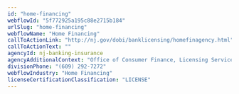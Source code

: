 ```yaml
---
id: "home-financing"
webflowId: "5f772925a195c88e2715b184"
urlSlug: "home-financing"
webflowName: "Home Financing"
callToActionLink: "http://nj.gov/dobi/banklicensing/homefinagency.html"
callToActionText: ""
agencyId: nj-banking-insurance
agencyAdditionalContext: "Office of Consumer Finance, Licensing Services"
divisionPhone: "(609) 292-7272"
webflowIndustry: "Home Financing"
licenseCertificationClassification: "LICENSE"
---
```

